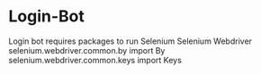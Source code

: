 # Login-Bot
Login bot requires packages to run
Selenium 
Selenium Webdriver
selenium.webdriver.common.by import By
selenium.webdriver.common.keys import Keys

